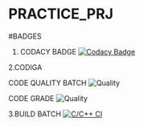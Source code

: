 # PRACTICE_PRJ

#BADGES
1. CODACY BADGE
[![Codacy Badge](https://app.codacy.com/project/badge/Grade/2e7065024d16448b806dddc8ae9c5892)](https://www.codacy.com/gh/patilsliet/PRACTICE_PRJ/dashboard?utm_source=github.com&amp;utm_medium=referral&amp;utm_content=patilsliet/PRACTICE_PRJ&amp;utm_campaign=Badge_Grade)

2.CODIGA

CODE QUALITY BATCH
![Quality](https://api.codiga.io/project/32280/score/svg)

CODE GRADE 
![Quality](https://api.codiga.io/project/32280/status/svg)

3.BUILD BATCH
[![C/C++ CI](https://github.com/patilsliet/PRACTICE_PRJ/actions/workflows/c-cpp.yml/badge.svg)](https://github.com/patilsliet/PRACTICE_PRJ/actions/workflows/c-cpp.yml)


